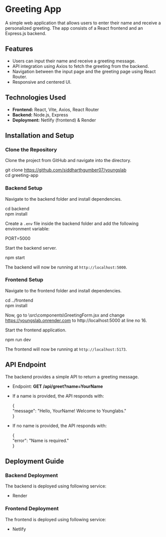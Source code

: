 # Greeting App  

A simple web application that allows users to enter their name and receive a personalized greeting. The app consists of a React frontend and an Express.js backend.  

## Features  

- Users can input their name and receive a greeting message.  
- API integration using Axios to fetch the greeting from the backend.  
- Navigation between the input page and the greeting page using React Router.  
- Responsive and centered UI.  

## Technologies Used  

- **Frontend:** React, Vite, Axios, React Router  
- **Backend:** Node.js, Express  
- **Deployment:** Netlify (frontend) & Render

## Installation and Setup  

### Clone the Repository  

Clone the project from GitHub and navigate into the directory.  

git clone https://github.com/siddharthgumber07/youngslab  
cd greeting-app  

### Backend Setup  

Navigate to the backend folder and install dependencies.  

cd backend  
npm install  

Create a `.env` file inside the backend folder and add the following environment variable:  

PORT=5000  

Start the backend server.  

npm start  

The backend will now be running at `http://localhost:5000`.  

### Frontend Setup  

Navigate to the frontend folder and install dependencies.  

cd ../frontend  
npm install  

Now, go to \src\components\GreetingForm.jsx and change https://youngslab.onrender.com to http://localhost:5000 at line no 16.

Start the frontend application.  

npm run dev  

The frontend will now be running at `http://localhost:5173`.  

## API Endpoint  

The backend provides a simple API to return a greeting message.  

- Endpoint: **GET /api/greet?name=YourName**  
- If a name is provided, the API responds with:  

  {  
    "message": "Hello, YourName! Welcome to Younglabs."  
  }  

- If no name is provided, the API responds with:  

  {  
    "error": "Name is required."  
  }  

## Deployment Guide  

### Backend Deployment  

The backend is deployed using following service:  
- Render    

### Frontend Deployment  

The frontend is deployed using following service:  
- Netlify  

